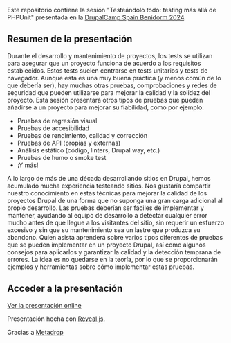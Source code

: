 
Este repositorio contiene la sesión "Testeándolo todo: testing más allá de PHPUnit" presentada en la [DrupalCamp Spain Benidorm 2024](https://2024.drupalcamp.es/es).

## Resumen de la presentación

Durante el desarrollo y mantenimiento de proyectos, los tests se utilizan para asegurar que un proyecto funciona de acuerdo a los requisitos establecidos. Estos tests suelen centrarse en tests unitarios y tests de navegador. Aunque esta es una muy buena práctica (y menos común de lo que debería ser), hay muchas otras pruebas, comprobaciones y redes de seguridad que pueden utilizarse para mejorar la calidad y la solidez del proyecto. Esta sesión presentará otros tipos de pruebas que pueden añadirse a un proyecto para mejorar su fiabilidad, como por ejemplo:

  - Pruebas de regresión visual
  - Pruebas de accesibilidad
  - Pruebas de rendimiento, calidad y corrección
  - Pruebas de API (propias y externas)
  - Análisis estático (código, linters, Drupal way, etc.)
  - Pruebas de humo o smoke test
  - ¡Y más!

  A lo largo de más de una década desarrollando sitios en Drupal, hemos acumulado mucha experiencia testeando sitios. Nos gustaría compartir nuestro conocimiento en estas técnicas para mejorar la calidad de los proyectos Drupal de una forma que no suponga una gran carga adicional al propio desarrollo. Las pruebas deberían ser fáciles de implementar y mantener, ayudando al equipo de desarrollo a detectar cualquier error mucho antes de que llegue a los visitantes del sitio, sin requerir un esfuerzo excesivo y sin que su mantenimiento sea un lastre que produzca su abandono. Quien asista aprenderá sobre varios tipos diferentes de pruebas que se pueden implementar en un proyecto Drupal, así como algunos consejos para aplicarlos y garantizar la calidad y la detección temprana de errores. La idea es no quedarse en la teoría, por lo que se proporcionarán ejemplos y herramientas sobre cómo implementar estas pruebas.


## Acceder a la presentación

[Ver la presentación online](https://rsanzante.github.io/testandolo-todo-testing-mas-alla-phpunit/)


Presentación hecha con [Reveal.js](https://revealjs.com/).

Gracias a [Metadrop](https://metadrop.net/es)
